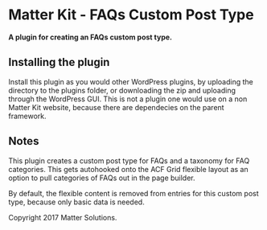 # Matter Kit - FAQs Custom Post Type
**A plugin for creating an FAQs custom post type.**

## Installing the plugin
Install this plugin as you would other WordPress plugins, by uploading the directory to the plugins folder, or downloading the zip and uploading through the WordPress GUI. This is not a plugin one would use on a non Matter Kit website, because there are dependecies on the parent framework.

## Notes
This plugin creates a custom post type for FAQs and a taxonomy for FAQ categories. This gets autohooked onto the ACF Grid flexible layout as an option to pull categories of FAQs out in the page builder.

By default, the flexible content is removed from entries for this custom post type, because only basic data is needed.

Copyright 2017 Matter Solutions.